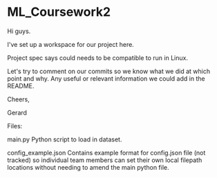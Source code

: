 # ML_Coursework2
Hi guys.

I've set up a workspace for our project here.

Project spec says could needs to be compatible to run in Linux.

Let's try to comment on our commits so we know what we did at which point and why. Any useful or relevant information we could add in the README.

Cheers,

Gerard



Files:

main.py
Python script to load in dataset.

config_example.json
Contains example format for config.json file (not tracked) so individual team members can set their own local
filepath locations without needing to amend the main python file.
